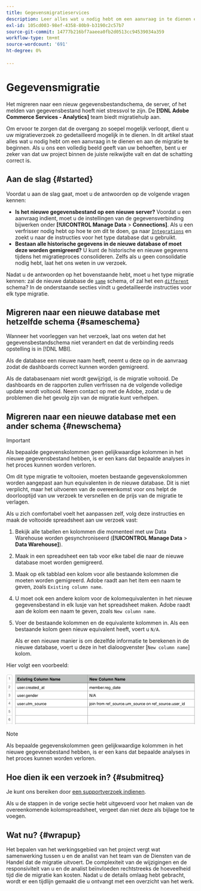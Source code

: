 ```yaml
---
title: Gegevensmigratieservices
description: Leer alles wat u nodig hebt om een aanvraag in te dienen en aan de slag te gaan met de migratie.
exl-id: 105cd003-98ef-4358-80b9-b3190c2c57b7
source-git-commit: 14777b216bf7aaeea0fb2d0513cc94539034a359
workflow-type: tm+mt
source-wordcount: '691'
ht-degree: 0%

---
```


# Gegevensmigratie

Het migreren naar een nieuw gegevensbestandschema, de server, of het melden van gegevensbestand hoeft niet stressvol te zijn. De **[!DNL Adobe Commerce Services - Analytics]** team biedt migratiehulp aan.

Om ervoor te zorgen dat de overgang zo soepel mogelijk verloopt, dient u uw migratieverzoek zo gedetailleerd mogelijk in te dienen. In dit artikel staat alles wat u nodig hebt om een aanvraag in te dienen en aan de migratie te beginnen. Als u ons een volledig beeld geeft van uw behoeften, bent u er zeker van dat uw project binnen de juiste reikwijdte valt en dat de schatting correct is.

## Aan de slag {#started}

Voordat u aan de slag gaat, moet u de antwoorden op de volgende vragen kennen:

* **Is het nieuwe gegevensbestand op een nieuwe server?** Voordat u een aanvraag indient, moet u de instellingen van de gegevensverbinding bijwerken onder **[!UICONTROL Manage Data** > **Connections]**. Als u een verfrisser nodig hebt op hoe te om dit te doen, ga naar [`Integrations`](../integrations/integrations.md) en zoekt u naar de instructies voor het type database dat u gebruikt.
* **Bestaan alle historische gegevens in de nieuwe database of moet deze worden gemigreerd?** U kunt de historische en nieuwe gegevens tijdens het migratieproces consolideren. Zelfs als u geen consolidatie nodig hebt, laat het ons weten in uw verzoek.

Nadat u de antwoorden op het bovenstaande hebt, moet u het type migratie kennen: zal de nieuwe database de [`same`](#sameschema) schema, of zal het een [`different`](#newschema) schema? In de onderstaande secties vindt u gedetailleerde instructies voor elk type migratie.

## Migreren naar een nieuwe database met hetzelfde schema {#sameschema}

Wanneer het voorleggen van het verzoek, laat ons weten dat het gegevensbestandschema niet verandert en dat de verbinding reeds opstelling is in [!DNL MBI].

Als de database een nieuwe naam heeft, neemt u deze op in de aanvraag zodat de dashboards correct kunnen worden gemigreerd.

Als de databasenaam niet wordt gewijzigd, is de migratie voltooid. De dashboards en de rapporten zullen verfrissen na de volgende volledige update wordt voltooid. Neem contact op met de Adobe, zodat u de problemen die het gevolg zijn van de migratie kunt verhelpen.

## Migreren naar een nieuwe database met een ander schema {#newschema}

>[!IMPORTANT]
>
>Als bepaalde gegevenskolommen geen gelijkwaardige kolommen in het nieuwe gegevensbestand hebben, is er een kans dat bepaalde analyses in het proces kunnen worden verloren.

Om dit type migratie te voltooien, moeten bestaande gegevenskolommen worden aangepast aan hun equivalenten in de nieuwe database. Dit is niet verplicht, maar het uitvoeren van de overeenkomst voor ons helpt de doorlooptijd van uw verzoek te versnellen en de prijs van de migratie te verlagen.

Als u zich comfortabel voelt het aanpassen zelf, volg deze instructies en maak de voltooide spreadsheet aan uw verzoek vast:

1. Bekijk alle tabellen en kolommen die momenteel met uw Data Warehouse worden gesynchroniseerd (**[!UICONTROL Manage Data** > **Data Warehouse]**).
1. Maak in een spreadsheet een tab voor elke tabel die naar de nieuwe database moet worden gemigreerd.
1. Maak op elk tabblad een kolom voor alle bestaande kolommen die moeten worden gemigreerd. Adobe raadt aan het item een naam te geven, zoals `Existing column name`.
1. U moet ook een andere kolom voor de kolomequivalenten in het nieuwe gegevensbestand in elk lusje van het spreadsheet maken. Adobe raadt aan de kolom een naam te geven, zoals `New column name`.
1. Voer de bestaande kolommen en de equivalente kolommen in. Als een bestaande kolom geen nieuw equivalent heeft, voert u `N/A`.

   Als er een nieuwe manier is om dezelfde informatie te berekenen in de nieuwe database, voert u deze in het dialoogvenster [`New column name`] kolom.

Hier volgt een voorbeeld:

![](../../../assets/Migration_Spreadsheet.png)

>[!NOTE]
>
>Als bepaalde gegevenskolommen geen gelijkwaardige kolommen in het nieuwe gegevensbestand hebben, is er een kans dat bepaalde analyses in het proces kunnen worden verloren.

## Hoe dien ik een verzoek in? {#submitreq}

Je kunt ons bereiken door [een supportverzoek indienen](../../../guide-overview.md).

Als u de stappen in de vorige sectie hebt uitgevoerd voor het maken van de overeenkomende kolomspreadsheet, vergeet dan niet deze als bijlage toe te voegen.

## Wat nu? {#wrapup}

Het bepalen van het werkingsgebied van het project vergt wat samenwerking tussen u en de analist van het team van de Diensten van de Handel dat de migratie uitvoert. De complexiteit van de wijzigingen en de responsiviteit van u en de analist beïnvloeden rechtstreeks de hoeveelheid tijd die de migratie kan kosten. Nadat u de details omlaag hebt gebracht, wordt er een tijdlijn gemaakt die u ontvangt met een overzicht van het werk.
